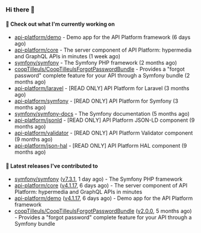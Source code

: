 ### Hi there 👋

#### 👷 Check out what I'm currently working on

- [api-platform/demo](https://github.com/api-platform/demo) - Demo app for the API Platform framework (6 days ago)
- [api-platform/core](https://github.com/api-platform/core) - The server component of API Platform: hypermedia and GraphQL APIs in minutes (1 week ago)
- [symfony/symfony](https://github.com/symfony/symfony) - The Symfony PHP framework (2 months ago)
- [coopTilleuls/CoopTilleulsForgotPasswordBundle](https://github.com/coopTilleuls/CoopTilleulsForgotPasswordBundle) - Provides a &#34;forgot password&#34; complete feature for your API through a Symfony bundle (2 months ago)
- [api-platform/laravel](https://github.com/api-platform/laravel) - [READ ONLY] API Platform for Laravel (3 months ago)
- [api-platform/symfony](https://github.com/api-platform/symfony) - [READ ONLY] API Platform for Symfony (3 months ago)
- [symfony/symfony-docs](https://github.com/symfony/symfony-docs) - The Symfony documentation (5 months ago)
- [api-platform/jsonld](https://github.com/api-platform/jsonld) - [READ ONLY] API Platform JSON-LD component (9 months ago)
- [api-platform/validator](https://github.com/api-platform/validator) - [READ ONLY] API Platform Validator component (9 months ago)
- [api-platform/json-hal](https://github.com/api-platform/json-hal) - [READ ONLY] API Platform HAL component (9 months ago)

#### 🔭 Latest releases I've contributed to

- [symfony/symfony](https://github.com/symfony/symfony) ([v7.3.1](https://github.com/symfony/symfony/releases/tag/v7.3.1), 1 day ago) - The Symfony PHP framework
- [api-platform/core](https://github.com/api-platform/core) ([v4.1.17](https://github.com/api-platform/core/releases/tag/v4.1.17), 6 days ago) - The server component of API Platform: hypermedia and GraphQL APIs in minutes
- [api-platform/demo](https://github.com/api-platform/demo) ([v4.1.17](https://github.com/api-platform/demo/releases/tag/v4.1.17), 6 days ago) - Demo app for the API Platform framework
- [coopTilleuls/CoopTilleulsForgotPasswordBundle](https://github.com/coopTilleuls/CoopTilleulsForgotPasswordBundle) ([v2.0.0](https://github.com/coopTilleuls/CoopTilleulsForgotPasswordBundle/releases/tag/v2.0.0), 5 months ago) - Provides a &#34;forgot password&#34; complete feature for your API through a Symfony bundle

